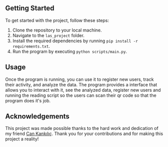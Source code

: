 ## Getting Started

To get started with the project, follow these steps:

1. Clone the repository to your local machine.
2. Navigate to the `las_project` folder.
3. Install the required dependencies by running `pip install -r requirements.txt`.
4. Run the program by executing `python scripts/main.py`.

## Usage

Once the program is running, you can use it to register new users, track their activity, and analyze the data. The program provides a interface that allows you to interact with it, see the analyzed data, register new users and running the reading script so the users can scan their qr code so that the program does it's job.



## Acknowledgements

This project was made possible thanks to the hard work and dedication of my friend [Can Kankılıç](https://github.com/cankromo). Thank you for your contributions and for making this project a reality!
